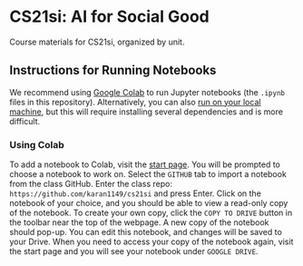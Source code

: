 # CS21si: AI for Social Good

Course materials for CS21si, organized by unit.

## Instructions for Running Notebooks

We recommend using [Google Colab](https://colab.research.google.com) to run Jupyter notebooks (the `.ipynb` files in this repository). Alternatively, you can also [run on your local machine](http://web.stanford.edu/class/cs21si/setup.html), but this will require installing several dependencies and is more difficult.

### Using Colab

To add a notebook to Colab, visit the [start page](https://colab.research.google.com). You will be prompted to choose a notebook to work on. Select the `GITHUB` tab to import a notebook from the class GitHub. Enter the class repo: `https://github.com/karan1149/cs21si` and press Enter. Click on the notebook of your choice, and you should be able to view a read-only copy of the notebook. To create your own copy, click the `COPY TO DRIVE` button in the toolbar near the top of the webpage. A new copy of the notebook should pop-up. You can edit this notebook, and changes will be saved to your Drive. When you need to access your copy of the notebook again, visit the start page and you will see your notebook under `GOOGLE DRIVE`.